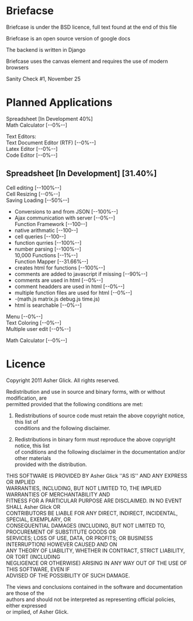 Briefacse
=========

Briefcase is under the BSD licence, full text found at the end of this file

Briefcase is an open source version of google docs

The backend is written in Django

Briefcase uses the canvas element and requires the use of modern browsers

Sanity Check #1, November 25


Planned Applications
====================
Spreadsheet [In Development 40%]  
Math Calculator [--0%--]  

Text Editors:  
  Text Document Editor (RTF) [--0%--]  
  Latex Editor [--0%--]  
  Code Editor [--0%--]  
  
  
Spreadsheet [In Development] [31.40%]  
-------------------------------------
  Cell editing [--100%--]  
  Cell Resizing [--0%--]  
  Saving Loading [--50%--]  
   - Conversions to and from JSON [--100%--]  
   - Ajax communication with server [--0%--]  
  Function Framework [--100--]  
   - native arithmatic [--100--]  
   - cell queries [--100--]  
   - function qurries [--100%--]  
   - number parsing [--100%--]  
  10,000 Functions [--1%--]  
  Function Mapper [--31.66%--]  
   - creates html for functions [--100%--]  
   - comments are added to javascript if missing [--90%--]  
   - comments are used in html [--0%--]  
   - comment headders are used in html [--0%--]  
   - multiple function files are used for html [--0%--]  
   - -(math.js matrix.js debug.js time.js)  
   - html is searchable [--0%--]  
   
  Menu [--0%--]  
  Text Coloring [--0%--]  
  Multiple user edit [--0%--]  
  
Math Calculator [--0%--]  

Licence
=======
Copyright 2011 Asher Glick. All rights reserved.  

Redistribution and use in source and binary forms, with or without modification, are  
permitted provided that the following conditions are met:  

   1. Redistributions of source code must retain the above copyright notice, this list of  
      conditions and the following disclaimer.  

   2. Redistributions in binary form must reproduce the above copyright notice, this list  
      of conditions and the following disclaimer in the documentation and/or other materials  
      provided with the distribution.  

THIS SOFTWARE IS PROVIDED BY Asher Glick ''AS IS'' AND ANY EXPRESS OR IMPLIED  
WARRANTIES, INCLUDING, BUT NOT LIMITED TO, THE IMPLIED WARRANTIES OF MERCHANTABILITY AND  
FITNESS FOR A PARTICULAR PURPOSE ARE DISCLAIMED. IN NO EVENT SHALL Asher Glick OR  
CONTRIBUTORS BE LIABLE FOR ANY DIRECT, INDIRECT, INCIDENTAL, SPECIAL, EXEMPLARY, OR  
CONSEQUENTIAL DAMAGES (INCLUDING, BUT NOT LIMITED TO, PROCUREMENT OF SUBSTITUTE GOODS OR  
SERVICES; LOSS OF USE, DATA, OR PROFITS; OR BUSINESS INTERRUPTION) HOWEVER CAUSED AND ON  
ANY THEORY OF LIABILITY, WHETHER IN CONTRACT, STRICT LIABILITY, OR TORT (INCLUDING  
NEGLIGENCE OR OTHERWISE) ARISING IN ANY WAY OUT OF THE USE OF THIS SOFTWARE, EVEN IF  
ADVISED OF THE POSSIBILITY OF SUCH DAMAGE.  

The views and conclusions contained in the software and documentation are those of the  
authors and should not be interpreted as representing official policies, either expressed  
or implied, of Asher Glick.  
